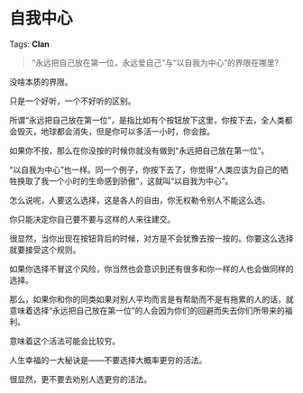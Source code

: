 # 自我中心

Tags: **Clan**

> “永远把自己放在第一位，永远爱自己”与“以自我为中心”的界限在哪里?



没啥本质的界限。

只是一个好听，一个不好听的区别。

所谓“永远把自己放在第一位”，是指比如有个按钮放下这里，你按下去，全人类都会毁灭，地球都会消失，但是你可以多活一小时，你会按。

如果你不按，那么在你没按的时候你就没有做到“永远把自己放在第一位”。

“以自我为中心”也一样。同一个例子，你按下去了，你觉得“人类应该为自己的牺牲换取了我一个小时的生命感到骄傲”，这就叫“以自我为中心”。

怎么说呢，人要这么选择，这是各人的自由，你无权勒令别人不能这么选。

你只能决定你自己要不要与这样的人来往建交。

很显然，当你出现在按钮背后的时候，对方是不会犹豫去按一按的。你要这么选择就要接受这个规则。

如果你选择不冒这个风险，你当然也会意识到还有很多和你一样的人也会做同样的选择。

那么，如果你和你的同类如果对别人平均而言是有帮助而不是有拖累的人的话，就意味着选择“永远把自己放在第一位”的人会因为你们的回避而失去你们所带来的福利。

意味着这个活法可能会比较穷。

人生幸福的一大秘诀是——不要选择大概率更穷的活法。

很显然，更不要去劝别人选更穷的活法。



